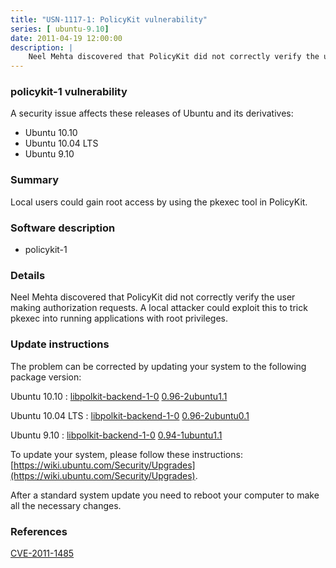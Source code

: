 ```yaml
---
title: "USN-1117-1: PolicyKit vulnerability"
series: [ ubuntu-9.10]
date: 2011-04-19 12:00:00
description: |
    Neel Mehta discovered that PolicyKit did not correctly verify the user making authorization requests. A local attacker could exploit this to trick pkexec into running applications with root privileges. 
--- 
```

 
 


### policykit-1 vulnerability

A security issue affects these releases of Ubuntu and its derivatives:

* Ubuntu 10.10
* Ubuntu 10.04 LTS
* Ubuntu 9.10

### Summary

Local users could gain root access by using the pkexec tool in PolicyKit. 

### Software description

* policykit-1 

### Details

Neel Mehta discovered that PolicyKit did not correctly verify the user making authorization requests. A local attacker could exploit this to trick pkexec into running applications with root privileges. 

### Update instructions

The problem can be corrected by updating your system to the following package version:

Ubuntu 10.10
 : [libpolkit-backend-1-0](https://launchpad.net/ubuntu/+source/policykit-1) <span> [0.96-2ubuntu1.1](https://launchpad.net/ubuntu/+source/policykit-1/0.96-2ubuntu1.1) </span> 

Ubuntu 10.04 LTS
 : [libpolkit-backend-1-0](https://launchpad.net/ubuntu/+source/policykit-1) <span> [0.96-2ubuntu0.1](https://launchpad.net/ubuntu/+source/policykit-1/0.96-2ubuntu0.1) </span> 

Ubuntu 9.10
 : [libpolkit-backend-1-0](https://launchpad.net/ubuntu/+source/policykit-1) <span> [0.94-1ubuntu1.1](https://launchpad.net/ubuntu/+source/policykit-1/0.94-1ubuntu1.1) </span> 

To update your system, please follow these instructions: [https://wiki.ubuntu.com/Security/Upgrades](https://wiki.ubuntu.com/Security/Upgrades).

After a standard system update you need to reboot your computer to make all the necessary changes. 

### References

 
 [CVE-2011-1485](http://people.ubuntu.com/~ubuntu-security/cve/CVE-2011-1485)
 

